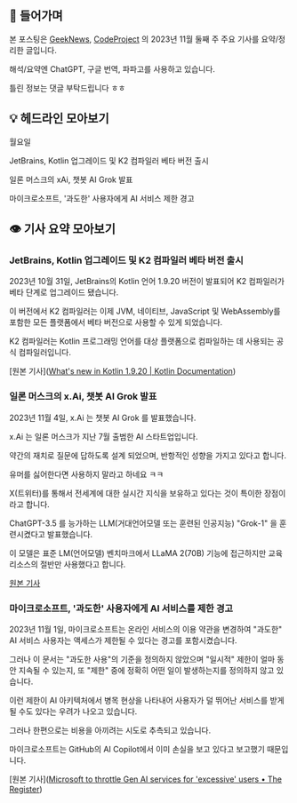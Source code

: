 ## 📢 들어가며

본 포스팅은 [GeekNews](https://news.hada.io/), [CodeProject](https://www.codeproject.com/script/news/list.aspx) 의 2023년 11월 둘째 주 주요 기사를 요약/정리한 글입니다.

해석/요약엔 ChatGPT, 구글 번역, 파파고를 사용하고 있습니다. 

틀린 정보는 댓글 부탁드립니다 ㅎㅎ

## 💡 헤드라인 모아보기

월요일

JetBrains, Kotlin 업그레이드 및 K2 컴파일러 베타 버전 출시

일론 머스크의 xAi, 챗봇 AI Grok 발표

마이크로소프트, '과도한' 사용자에게 AI 서비스 제한 경고

## 👁️ 기사 요약 모아보기

### JetBrains, Kotlin 업그레이드 및 K2 컴파일러 베타 버전 출시

2023년 10월 31일, JetBrains의 Kotlin 언어 1.9.20 버전이 발표되어 K2 컴파일러가 베타 단계로 업그레이드 됐습니다.

 이 버전에서 K2 컴파일러는 이제 JVM, 네이티브, JavaScript 및 WebAssembly를 포함한 모든 플랫폼에서 베타 버전으로 사용할 수 있게 되었습니다. 

 K2 컴파일러는 Kotlin 프로그래밍 언어를 대상 플랫폼으로 컴파일하는 데 사용되는 공식 컴파일러입니다. 

[원본 기사]([What's new in Kotlin 1.9.20 | Kotlin Documentation](https://kotlinlang.org/docs/whatsnew1920.html))

### 일론 머스크의 x.Ai, 챗봇 AI Grok 발표

2023년 11월 4일, x.Ai 는 챗봇 AI Grok 를 발표했습니다. 

x.Ai 는 일론 머스크가 지난 7월 출범한 AI 스타트업입니다. 

약간의 재치로 질문에 답하도록 설계 되었으며, 반항적인 성향을 가지고 있다고 합니다. 

유머를 싫어한다면 사용하지 말라고 하네요 ㅋㅋ

X(트위터)를 통해서 전세계에 대한 실시간 지식을 보유하고 있다는 것이 특이한 장점이라고 합니다. 

ChatGPT-3.5 를 능가하는 LLM(거대언어모델 또는 훈련된 인공지능) "Grok-1" 을 훈련시켰다고 발표했습니다. 

이 모델은 표준 LM(언어모델) 벤치마크에서 LLaMA 2(70B) 기능에 접근하지만 교육 리소스의 절반만 사용했다고 합니다. 

[원본 기사](https://x.ai/)

### 마이크로소프트, '과도한' 사용자에게 AI 서비스를 제한 경고

2023년 11월 1일, 마이크로소프트는 온라인 서비스의 이용 약관을 변경하여 "과도한" AI 서비스 사용자는 액세스가 제한될 수 있다는 경고를 포함시켰습니다. 

그러나 이 문서는 "과도한 사용"의 기준을 정의하지 않았으며 "일시적" 제한이 얼마 동안 지속될 수 있는지, 또 "제한" 중에 정확히 어떤 일이 발생하는지를 정의하지 않고 있습니다.  

 이런 제한이 AI 아키텍처에서 병목 현상을 나타내어 사용자가 덜 뛰어난 서비스를 받게 될 수도 있다는 우려가 나오고 있습니다.

 그러나 한편으로는 비용을 아끼려는 시도로 추측되고 있습니다.

마이크로소프트는 GitHub의 AI Copilot에서 이미 손실을 보고 있다고 보고했기 때문입니다. 

[원본 기사]([Microsoft to throttle Gen AI services for 'excessive' users • The Register](https://www.theregister.com/2023/11/02/microsoft_generative_ai_throttling/))
